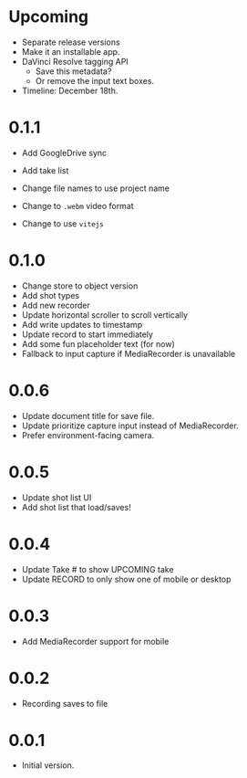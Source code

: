 # Upcoming

- Separate release versions
- Make it an installable app.
- DaVinci Resolve tagging API
  - Save this metadata?
  - Or remove the input text boxes.
- Timeline: December 18th.

# 0.1.1

- Add GoogleDrive sync
- Add take list

- Change file names to use project name
- Change to `.webm` video format
- Change to use `vitejs`

# 0.1.0

- Change store to object version
- Add shot types
- Add new recorder
- Update horizontal scroller to scroll vertically
- Add write updates to timestamp
- Update record to start immediately
- Add some fun placeholder text (for now)
- Fallback to input capture if MediaRecorder is unavailable

# 0.0.6

- Update document title for save file.
- Update prioritize capture input instead of MediaRecorder.
- Prefer environment-facing camera.

# 0.0.5

- Update shot list UI
- Add shot list that load/saves!

# 0.0.4

- Update Take # to show UPCOMING take
- Update RECORD to only show one of mobile or desktop

# 0.0.3

- Add MediaRecorder support for mobile

# 0.0.2

- Recording saves to file

# 0.0.1

- Initial version.
